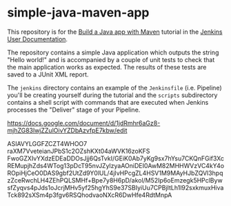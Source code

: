 # simple-java-maven-app

This repository is for the
[Build a Java app with Maven](https://jenkins.io/doc/tutorials/build-a-java-app-with-maven/)
tutorial in the [Jenkins User Documentation](https://jenkins.io/doc/).

The repository contains a simple Java application which outputs the string
"Hello world!" and is accompanied by a couple of unit tests to check that the
main application works as expected. The results of these tests are saved to a
JUnit XML report.

The `jenkins` directory contains an example of the `Jenkinsfile` (i.e. Pipeline)
you'll be creating yourself during the tutorial and the `scripts` subdirectory
contains a shell script with commands that are executed when Jenkins processes
the "Deliver" stage of your Pipeline.


https://docs.google.com/document/d/1jdRmhr6aGz8-mjhZG83lwjZZulOivYZDbAzvfpE7kbw/edit
 

ASIAVYLGGFZCZT4WHOO7
raXM7VveteianJPbS1c2OZshKXt04aWVK16zoKFS
FwoGZXIvYXdzEDEaDDOsJjj6QsTvkI/GEiK0Ab7yKg9sx7hYsu7CKQnFGif3XcREMupjhZds4WTog13pDcT95nvJZylzyaAOniDEI0AwM82MHHWVzVC4kY4oROpiHjCeO0DAS9gbf2UtZd9Y0lUL/4jIvHPcgZL4HSV1M9MAyHJbZQVl3hpqzZceRwchLH4ZEhPQLSMHf+Bpe7y8H6pD/akol/M52Ip6oEmzegk5HPclBywsfZyqvs4pJds1oJcrjMHv5yf25hgYhS9e37SBIyiUu7CPBjItLh1l92sxkmuxHivaTck892sXSm4p3fgv6RSQhodvaoNXcR6DwHfe4RdtMnpA
